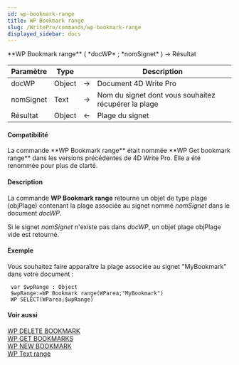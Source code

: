 ```yaml
---
id: wp-bookmark-range
title: WP Bookmark range
slug: /WritePro/commands/wp-bookmark-range
displayed_sidebar: docs
---
```


<!--REF #_command_.WP Bookmark range.Syntax-->**WP Bookmark range** ( *docWP* ; *nomSignet* ) -> Résultat<!-- END REF-->
<!--REF #_command_.WP Bookmark range.Params-->
| Paramètre | Type |  | Description |
| --- | --- | --- | --- |
| docWP | Object | &rarr; | Document 4D Write Pro |
| nomSignet | Text | &rarr; | Nom du signet dont vous souhaitez récupérer la plage |
| Résultat | Object | &larr; | Plage du signet |

<!-- END REF-->

#### Compatibilité 

<!--REF #_command_.WP Bookmark range.Summary-->La commande **WP Bookmark range** était nommée **WP Get bookmark range** dans les versions précédentes de 4D Write Pro.<!-- END REF--> Elle a été renommée pour plus de clarté. 

#### Description 

La commande **WP Bookmark range** retourne un objet de type plage (objPlage) contenant la plage associée au signet nommé *nomSignet* dans le document *docWP*.

Si le signet *nomSignet* n'existe pas dans *docWP*, un objet plage objPlage vide est retourné.

#### Exemple 

Vous souhaitez faire apparaître la plage associée au signet "MyBookmark" dans votre document :

```4d
 var $wpRange : Object
 $wpRange:=WP Bookmark range(WParea;"MyBookmark")
 WP SELECT(WParea;$wpRange)
```

#### Voir aussi 

[WP DELETE BOOKMARK](wp-delete-bookmark.md)  
[WP GET BOOKMARKS](wp-get-bookmarks.md)  
[WP NEW BOOKMARK](wp-new-bookmark.md)  
[WP Text range](wp-text-range.md)  